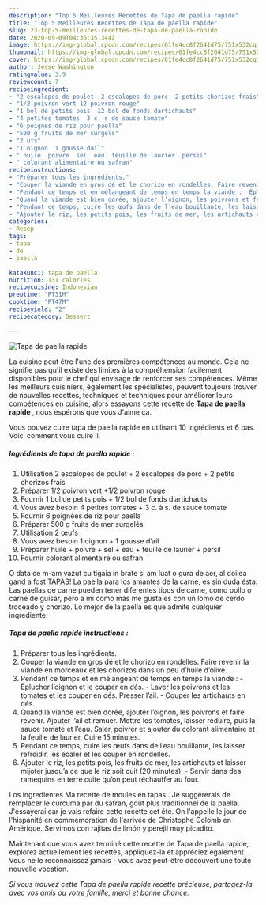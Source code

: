 ```yaml
---
description: "Top 5 Meilleures Recettes de Tapa de paella rapide"
title: "Top 5 Meilleures Recettes de Tapa de paella rapide"
slug: 23-top-5-meilleures-recettes-de-tapa-de-paella-rapide
date: 2020-09-09T04:36:35.344Z
image: https://img-global.cpcdn.com/recipes/61fe4cc8f2641d75/751x532cq70/tapa-de-paella-rapide-photo-principale-de-la-recette.jpg
thumbnail: https://img-global.cpcdn.com/recipes/61fe4cc8f2641d75/751x532cq70/tapa-de-paella-rapide-photo-principale-de-la-recette.jpg
cover: https://img-global.cpcdn.com/recipes/61fe4cc8f2641d75/751x532cq70/tapa-de-paella-rapide-photo-principale-de-la-recette.jpg
author: Jesse Washington
ratingvalue: 3.9
reviewcount: 7
recipeingredient:
- "2 escalopes de poulet  2 escalopes de porc  2 petits chorizos frais"
- "1/2 poivron vert 12 poivron rouge"
- "1 bol de petits pois  12 bol de fonds dartichauts"
- "4 petites tomates  3 c  s de sauce tomate"
- "6 poignes de riz pour paella"
- "500 g fruits de mer surgels"
- "2 ufs"
- "1 oignon  1 gousse dail"
- " huile  poivre  sel  eau  feuille de laurier  persil"
- " colorant alimentaire ou safran"
recipeinstructions:
- "Préparer tous les ingrédients."
- "Couper la viande en gros dé et le chorizo en rondelles. Faire revenir la viande en morceaux et les chorizos dans un peu d’huile d’olive."
- "Pendant ce temps et en mélangeant de temps en temps la viande :  Éplucher l’oignon et le couper en dés. Laver les poivrons et les tomates et les couper en dés. Presser l’ail. Couper les artichauts en dés."
- "Quand la viande est bien dorée, ajouter l’oignon, les poivrons et faire revenir. Ajouter l’ail et remuer. Mettre les tomates, laisser réduire, puis la sauce tomate et l’eau. Saler, poivrer et ajouter du colorant alimentaire et la feuille de laurier. Cuire 15 minutes."
- "Pendant ce temps, cuire les œufs dans de l’eau bouillante, les laisser refroidir, les écaler et les couper en rondelles."
- "Ajouter le riz, les petits pois, les fruits de mer, les artichauts et laisser mijoter jusqu’à ce que le riz soit cuit (20 minutes). Servir dans des ramequins en terre cuite qu’on peut réchauffer au four."
categories:
- Resep
tags:
- tapa
- de
- paella

katakunci: tapa de paella 
nutrition: 131 calories
recipecuisine: Indonesian
preptime: "PT31M"
cooktime: "PT47M"
recipeyield: "2"
recipecategory: Dessert

---
```



![Tapa de paella rapide](https://img-global.cpcdn.com/recipes/61fe4cc8f2641d75/751x532cq70/tapa-de-paella-rapide-photo-principale-de-la-recette.jpg)

La cuisine peut être l'une des premières compétences au monde. Cela ne signifie pas qu'il existe des limites à la compréhension facilement disponibles pour le chef qui envisage de renforcer ses compétences. Même les meilleurs cuisiniers, également les spécialistes, peuvent toujours trouver de nouvelles recettes, techniques et techniques pour améliorer leurs compétences en cuisine, alors essayons cette recette de <strong> Tapa de paella rapide </strong>, nous espérons que vous J'aime ça.

<!--inarticleads1-->

Vous pouvez cuire tapa de paella rapide en utilisant 10 Ingrédients et 6 pas. Voici comment vous cuire il.

##### Ingrédients de tapa de paella rapide :

1. Utilisation 2 escalopes de poulet + 2 escalopes de porc + 2 petits chorizos frais
1. Préparer 1/2 poivron vert +1/2 poivron rouge
1. Fournir 1 bol de petits pois + 1/2 bol de fonds d’artichauts
1. Vous avez besoin 4 petites tomates + 3 c. à s. de sauce tomate
1. Fournir 6 poignées de riz pour paella
1. Préparer 500 g fruits de mer surgelés
1. Utilisation 2 œufs
1. Vous avez besoin 1 oignon + 1 gousse d’ail
1. Préparer  huile + poivre + sel + eau + feuille de laurier + persil
1. Fournir  colorant alimentaire ou safran


O data ce m-am vazut cu tigaia in brate si am luat o gura de aer, al doilea gand a fost TAPAS! La paella para los amantes de la carne, es sin duda ésta. Las paellas de carne pueden tener diferentes tipos de carne, como pollo o carne de guisar, pero a mi como más me gusta es con un lomo de cerdo troceado y chorizo. Lo mejor de la paella es que admite cualquier ingrediente. 

<!--inarticleads2-->

##### Tapa de paella rapide instructions :

1. Préparer tous les ingrédients.
1. Couper la viande en gros dé et le chorizo en rondelles. Faire revenir la viande en morceaux et les chorizos dans un peu d’huile d’olive.
1. Pendant ce temps et en mélangeant de temps en temps la viande :  - Éplucher l’oignon et le couper en dés. - Laver les poivrons et les tomates et les couper en dés. Presser l’ail. - Couper les artichauts en dés.
1. Quand la viande est bien dorée, ajouter l’oignon, les poivrons et faire revenir. Ajouter l’ail et remuer. Mettre les tomates, laisser réduire, puis la sauce tomate et l’eau. Saler, poivrer et ajouter du colorant alimentaire et la feuille de laurier. Cuire 15 minutes.
1. Pendant ce temps, cuire les œufs dans de l’eau bouillante, les laisser refroidir, les écaler et les couper en rondelles.
1. Ajouter le riz, les petits pois, les fruits de mer, les artichauts et laisser mijoter jusqu’à ce que le riz soit cuit (20 minutes). - Servir dans des ramequins en terre cuite qu’on peut réchauffer au four.


Los ingredientes Ma recette de moules en tapas.. Je suggérerais de remplacer le curcuma par du safran, goût plus traditionnel de la paella. J&#39;essayerai car je vais refaire cette recette cet été. On l&#39;appelle le jour de l&#39;hispanité en commémoration de l&#39;arrivée de Christophe Colomb en Amérique. Servimos con rajitas de limón y perejil muy picadito. 

<!--inarticleads1-->

<p>
Maintenant que vous avez terminé cette recette de Tapa de paella rapide, explorez actuellement les recettes, appliquez-la et appréciez également. Vous ne le reconnaissez jamais - vous avez peut-être découvert une toute nouvelle vocation.
</p>

<p>
<i>Si vous trouvez cette Tapa de paella rapide recette précieuse, partagez-la avec vos amis ou votre famille, merci et bonne chance.</i>
</p>
